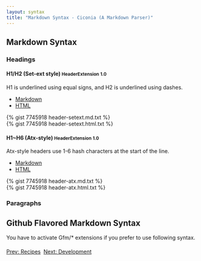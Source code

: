 ```yaml
---
layout: syntax
title: "Markdown Syntax - Ciconia (A Markdown Parser)"
---
```


<h2 class="title">Markdown Syntax</h2>

### Headings

<div class="panel">
<h4 class="panel-heading">
    H1/H2 (Set-ext style) <small class="label label-info pull-right">HeaderExtension</small> <small class="label label-info pull-right">1.0</small>
</h4>
<div class="panel-body">

<p>H1 is underlined using equal signs, and H2 is underlined using dashes.</p>

<ul class="nav nav-tabs">
  <li class="active"><a href="#header12-md" data-toggle="tab">Markdown</a></li>
  <li><a href="#header12-html" data-toggle="tab">HTML</a></li>
</ul>

<div class="tab-content" style="margin-top:10px;">
  <div class="tab-pane active" id="header12-md">
     {% gist 7745918 header-setext.md.txt %}
  </div>
  <div class="tab-pane" id="header12-html">
     {% gist 7745918 header-setext.html.txt %}
  </div>
</div>

</div>
</div>


<div class="panel">
<h4 class="panel-heading">
    H1~H6 (Atx-style)
    <small class="label label-info pull-right">HeaderExtension</small> <small class="label label-info pull-right">1.0</small>
</h4>

<div class="panel-body">

<p>Atx-style headers use 1-6 hash characters at the start of the line.</p>

<ul class="nav nav-tabs">
  <li class="active"><a href="#header16-md" data-toggle="tab">Markdown</a></li>
  <li><a href="#header16-html" data-toggle="tab">HTML</a></li>
</ul>

<div class="tab-content" style="margin-top:10px;">
  <div class="tab-pane active" id="header16-md">
    {% gist 7745918 header-atx.md.txt %}
  </div>
  <div class="tab-pane" id="header16-html">
     {% gist 7745918 header-atx.html.txt %}
  </div>
</div>

</div>
</div>

### Paragraphs

<h2 class="title">Github Flavored Markdown Syntax</h2>

<div class="alert alert-danger">
    You have to activate Gfm/* extensions if you prefer to use following syntax.
</div>

<p class="text-center" style="margin-top:20px;">
  <a class="btn btn-default" href="/docs/recipes.html">Prev: Recipes</a>&nbsp;
  <a class="btn btn-default" href="development.html">Next: Development</a>
</p>